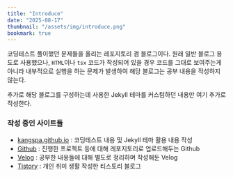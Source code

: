```yaml
---
title: "Introduce"
date: "2025-08-17"
thumbnail: "/assets/img/introduce.png"
bookmark: true
---
```


코딩테스트 풀이했던 문제들을 올리는 레포지토리 겸 블로그이다.
원래 일반 블로그 용도로 사용했으나, `HTML`이나 `tsx` 코드가 작성되어 있을 경우 코드를 그대로 보여주는게 아니라 내부적으로 실행을 하는 문제가 발생하여 해당 블로그는 공부 내용을 작성하지 않는다.

추가로 해당 블로그를 구성하는데 사용한 Jekyll 테마를 커스텀하던 내용만 여기 추가로 작성한다.

### 작성 중인 사이트들
- [kangspa.github.io](https://kangspa.github.io/) : 코딩테스트 내용 및 Jekyll 테마 활용 내용 작성
- [Github](https://github.com/kangspa) : 진행한 프로젝트 등에 대해 레포지토리로 업로드해두는 Github
- [Velog](https://velog.io/@kangspa) : 공부한 내용들에 대해 별도로 정리하며 작성해둔 Velog
- [Tistory](https://kangspa.tistory.com/) : 개인 취미 생활 작성한 티스토리 블로그